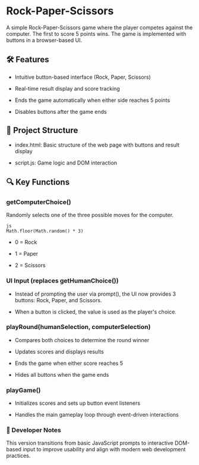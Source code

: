 # Rock-Paper-Scissors
A simple Rock-Paper-Scissors game where the player competes against the computer. The first to score 5 points wins. The game is implemented with buttons in a browser-based UI.

## 🛠️ Features
- Intuitive button-based interface (Rock, Paper, Scissors)

- Real-time result display and score tracking

- Ends the game automatically when either side reaches 5 points

- Disables buttons after the game ends

## 📁 Project Structure
- index.html: Basic structure of the web page with buttons and result display

- script.js: Game logic and DOM interaction

## 🔍 Key Functions
### getComputerChoice()
Randomly selects one of the three possible moves for the computer.

```
js
Math.floor(Math.random() * 3)
```

- 0 = Rock

- 1 = Paper

- 2 = Scissors

### UI Input (replaces getHumanChoice())
- Instead of prompting the user via prompt(), the UI now provides 3 buttons: Rock, Paper, and Scissors.

- When a button is clicked, the value is used as the player's choice.

### playRound(humanSelection, computerSelection)
- Compares both choices to determine the round winner

- Updates scores and displays results

- Ends the game when either score reaches 5

- Hides all buttons when the game ends

### playGame()
- Initializes scores and sets up button event listeners

- Handles the main gameplay loop through event-driven interactions

### 🧠 Developer Notes
This version transitions from basic JavaScript prompts to interactive DOM-based input to improve usability and align with modern web development practices.